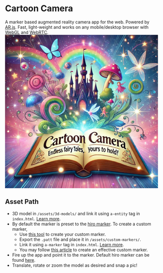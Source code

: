 # Cartoon Camera
A marker based augmented reality camera app for the web. Powered by [AR.js](https://github.com/AR-js-org/AR.js). Fast, light-weight and works on any mobile/desktop browser with [WebGL](https://get.webgl.org/) and [WebRTC](https://webrtc.org/).
![cartoon-camera.png](page%2Fassets%2Fcartoon-camera.png)
## Asset Path

-  3D model in `/assets/3d-models/` and link it using `a-entity` tag in `index.html`. [Learn more](https://ar-js-org.github.io/AR.js-Docs/marker-based/#a-frame).
- By default the marker is preset to the [hiro marker](https://raw.githubusercontent.com/AR-js-org/AR.js/master/data/images/hiro.png). To create a custom marker,
  - Use [this tool](https://jeromeetienne.github.io/AR.js/three.js/examples/marker-training/examples/generator.html) to create your custom marker.
  - Export the `.patt` file and place it in `/assets/custom-markers/`.
  - Link it using `a-marker` tag in `index.html`. [Learn more](https://ar-js-org.github.io/AR.js-Docs/marker-based/#a-frame).
  - You may follow [this article](https://ar-js-org.github.io/AR.js-Docs/marker-based/#how-to-choose-good-images-for-pattern-markers) to create an effective custom marker. 
- Fire up the app and point it to the marker. Default hiro marker can be found [here](https://raw.githubusercontent.com/AR-js-org/AR.js/master/data/images/hiro.png).
- Translate, rotate or zoom the model as desired and snap a pic!
